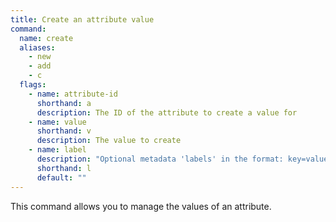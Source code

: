 ```yaml
---
title: Create an attribute value
command:
  name: create
  aliases:
    - new
    - add
    - c
  flags:
    - name: attribute-id
      shorthand: a
      description: The ID of the attribute to create a value for
    - name: value
      shorthand: v
      description: The value to create
    - name: label
      description: "Optional metadata 'labels' in the format: key=value"
      shorthand: l
      default: ""
---
```


This command allows you to manage the values of an attribute.
